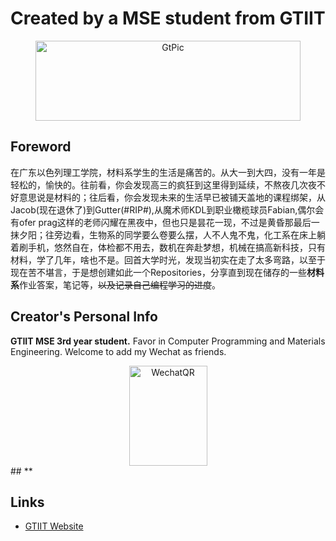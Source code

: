 # **Created by a MSE student from GTIIT**
<div align=center><img width="424" height="128" alt="GtPic" src="https://www.gtiit.edu.cn/images/logo.png"/></div>

## **Foreword**

在广东以色列理工学院，材料系学生的生活是痛苦的。从大一到大四，没有一年是轻松的，愉快的。往前看，你会发现高三的疯狂到这里得到延续，不熬夜几次夜不好意思说是材料的；往后看，你会发现未来的生活早已被铺天盖地的课程绑架，从Jacob(现在退休了)到Gutter(#RIP#),从魔术师KDL到职业橄榄球员Fabian,偶尔会有ofer prag这样的老师闪耀在黑夜中，但也只是昙花一现，不过是黄昏那最后一抹夕阳；往旁边看，生物系的同学要么卷要么摆，人不人鬼不鬼，化工系在床上躺着刷手机，悠然自在，体检都不用去，数机在奔赴梦想，机械在搞高新科技，只有材料，学了几年，啥也不是。回首大学时光，发现当初实在走了太多弯路，以至于现在苦不堪言，于是想创建如此一个Repositories，分享直到现在储存的一些**材料系**作业答案，笔记等，~~以及记录自己编程学习的进度~~。

## **Creator's Personal Info**
**GTIIT MSE 3rd year student.** Favor in Computer Programming and Materials Engineering. Welcome to add my Wechat as friends.
<div align=center><img width="125" height="160" alt="WechatQR" src="https://www.gtiit.edu.cn/images/logo.png"/></div>
## **

 ## **Links**
- [GTIIT Website](https://www.gtiit.edu.cn/)

